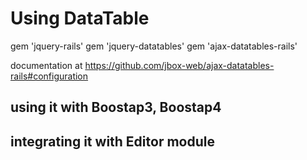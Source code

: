 # Using DataTable

gem 'jquery-rails'
gem 'jquery-datatables'
gem 'ajax-datatables-rails'

documentation at
https://github.com/jbox-web/ajax-datatables-rails#configuration


## using it with Boostap3, Boostap4


## integrating it with Editor module